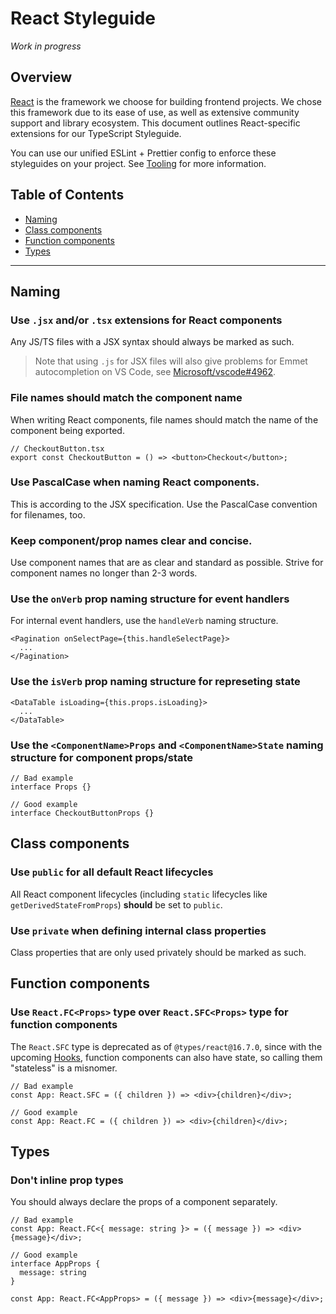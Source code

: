 # React Styleguide

*Work in progress*

## Overview

[React](https://reactjs.org/) is the framework we choose for building frontend projects. We chose this framework due to its ease of use, as well as extensive community support and library ecosystem. This document outlines React-specific extensions for our TypeScript Styleguide.

You can use our unified ESLint + Prettier config to enforce these styleguides on your project. See [Tooling](./tooling.md) for more information.

## Table of Contents

- [Naming](#naming)
- [Class components](#class-components)
- [Function components](#function-components)
- [Types](#types)

---

## Naming

### Use `.jsx` and/or `.tsx` extensions for React components

Any JS/TS files with a JSX syntax should always be marked as such.

> Note that using `.js` for JSX files will also give problems for Emmet autocompletion on VS Code, see [Microsoft/vscode#4962](https://github.com/Microsoft/vscode/issues/4962).

### File names should match the component name

When writing React components, file names should match the name of the component being exported.

```tsx
// CheckoutButton.tsx
export const CheckoutButton = () => <button>Checkout</button>;
```

### Use PascalCase when naming React components.

This is according to the JSX specification. Use the PascalCase convention for filenames, too.

### Keep component/prop names clear and concise.

Use component names that are as clear and standard as possible. Strive for component names no longer than 2-3 words.

### Use the `onVerb` prop naming structure for event handlers

For internal event handlers, use the `handleVerb` naming structure.

```tsx
<Pagination onSelectPage={this.handleSelectPage}>
  ...
</Pagination>
```

### Use the `isVerb` prop naming structure for represeting state

```tsx
<DataTable isLoading={this.props.isLoading}>
  ...
</DataTable>
```

### Use the `<ComponentName>Props` and `<ComponentName>State` naming structure for component props/state

```tsx
// Bad example
interface Props {}

// Good example
interface CheckoutButtonProps {}
```

## Class components

### Use `public` for all default React lifecycles

All React component lifecycles (including `static` lifecycles like `getDerivedStateFromProps`) **should** be set to `public`.

### Use `private` when defining internal class properties

Class properties that are only used privately should be marked as such.

## Function components

### Use `React.FC<Props>` type over `React.SFC<Props>` type for function components

The `React.SFC` type is deprecated as of `@types/react@16.7.0`, since with the upcoming [Hooks](https://reactjs.org/docs/hooks-intro.html), function components can also have state, so calling them "stateless" is a misnomer.

```tsx
// Bad example
const App: React.SFC = ({ children }) => <div>{children}</div>;
```

```tsx
// Good example
const App: React.FC = ({ children }) => <div>{children}</div>;
```

## Types

### Don't inline prop types

You should always declare the props of a component separately.

```tsx
// Bad example
const App: React.FC<{ message: string }> = ({ message }) => <div>{message}</div>;
```

```tsx
// Good example
interface AppProps {
  message: string
}

const App: React.FC<AppProps> = ({ message }) => <div>{message}</div>;
```
